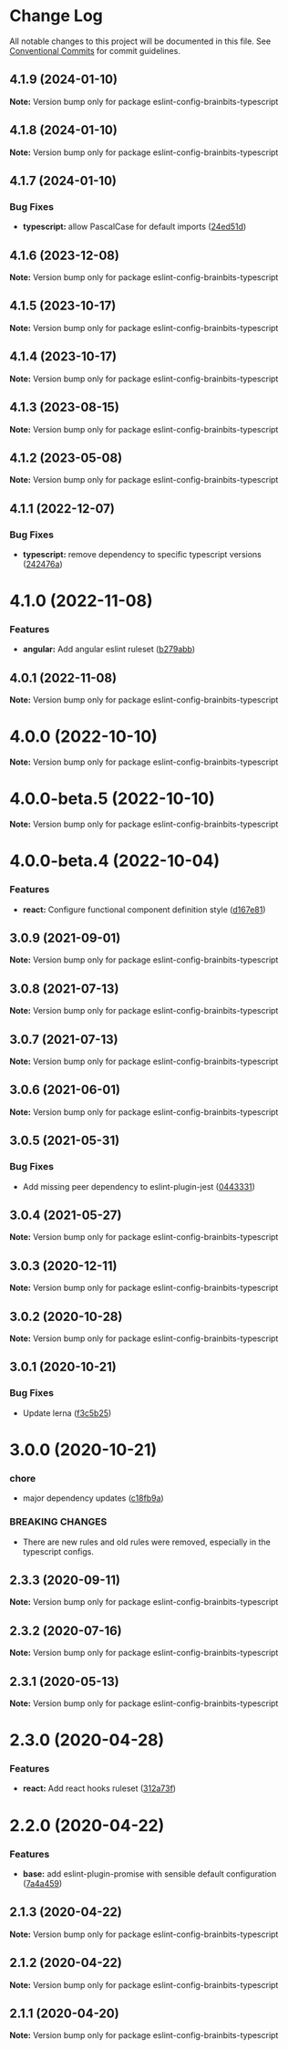 # Change Log

All notable changes to this project will be documented in this file.
See [Conventional Commits](https://conventionalcommits.org) for commit guidelines.

## 4.1.9 (2024-01-10)

**Note:** Version bump only for package eslint-config-brainbits-typescript





## 4.1.8 (2024-01-10)

**Note:** Version bump only for package eslint-config-brainbits-typescript





## 4.1.7 (2024-01-10)


### Bug Fixes

* **typescript:** allow PascalCase for default imports ([24ed51d](https://github.com/brainbits/eslint-config-brainbits/commit/24ed51d4b3d498c92327bf6bf5543904c65c07b5))





## 4.1.6 (2023-12-08)

**Note:** Version bump only for package eslint-config-brainbits-typescript





## 4.1.5 (2023-10-17)

**Note:** Version bump only for package eslint-config-brainbits-typescript





## 4.1.4 (2023-10-17)

**Note:** Version bump only for package eslint-config-brainbits-typescript





## 4.1.3 (2023-08-15)

**Note:** Version bump only for package eslint-config-brainbits-typescript





## 4.1.2 (2023-05-08)

**Note:** Version bump only for package eslint-config-brainbits-typescript





## 4.1.1 (2022-12-07)


### Bug Fixes

* **typescript:** remove dependency to specific typescript versions ([242476a](https://github.com/brainbits/eslint-config-brainbits/commit/242476a6f08bf256f74ecf9a88a56ced1ccd63d8))





# 4.1.0 (2022-11-08)


### Features

* **angular:** Add angular eslint ruleset ([b279abb](https://github.com/brainbits/eslint-config-brainbits/commit/b279abb5effae7153038fa2ab4d3850b326dc397))





## 4.0.1 (2022-11-08)

**Note:** Version bump only for package eslint-config-brainbits-typescript





# 4.0.0 (2022-10-10)

**Note:** Version bump only for package eslint-config-brainbits-typescript





# 4.0.0-beta.5 (2022-10-10)

**Note:** Version bump only for package eslint-config-brainbits-typescript





# 4.0.0-beta.4 (2022-10-04)


### Features

* **react:** Configure functional component definition style ([d167e81](https://github.com/brainbits/eslint-config-brainbits/commit/d167e81b04f14dafac47c2087e16ce60ad3a2a62))





## 3.0.9 (2021-09-01)

**Note:** Version bump only for package eslint-config-brainbits-typescript





## 3.0.8 (2021-07-13)

**Note:** Version bump only for package eslint-config-brainbits-typescript





## 3.0.7 (2021-07-13)

**Note:** Version bump only for package eslint-config-brainbits-typescript





## 3.0.6 (2021-06-01)

**Note:** Version bump only for package eslint-config-brainbits-typescript





## 3.0.5 (2021-05-31)


### Bug Fixes

* Add missing peer dependency to eslint-plugin-jest ([0443331](https://github.com/brainbits/eslint-config-brainbits/commit/0443331145e725022703e0dd94f01f2ec1ee787e))





## 3.0.4 (2021-05-27)

**Note:** Version bump only for package eslint-config-brainbits-typescript





## 3.0.3 (2020-12-11)

**Note:** Version bump only for package eslint-config-brainbits-typescript





## 3.0.2 (2020-10-28)

**Note:** Version bump only for package eslint-config-brainbits-typescript





## 3.0.1 (2020-10-21)


### Bug Fixes

* Update lerna ([f3c5b25](https://github.com/brainbits/eslint-config-brainbits/commit/f3c5b2595ba8b1c33182447860750e60a2d7e964))





# 3.0.0 (2020-10-21)


### chore

* major dependency updates ([c18fb9a](https://github.com/brainbits/eslint-config-brainbits/commit/c18fb9a79b4e47b6623c3e3e077fa3c867a80f14))


### BREAKING CHANGES

* There are new rules and old rules were removed, especially in the typescript configs.





## 2.3.3 (2020-09-11)

**Note:** Version bump only for package eslint-config-brainbits-typescript





## 2.3.2 (2020-07-16)

**Note:** Version bump only for package eslint-config-brainbits-typescript





## 2.3.1 (2020-05-13)

**Note:** Version bump only for package eslint-config-brainbits-typescript





# 2.3.0 (2020-04-28)


### Features

* **react:** Add react hooks ruleset ([312a73f](https://github.com/brainbits/eslint-config-brainbits/commit/312a73f16e3ed6e650c119abdcb0280d37944576))





# 2.2.0 (2020-04-22)


### Features

* **base:** add eslint-plugin-promise with sensible default configuration ([7a4a459](https://github.com/brainbits/eslint-config-brainbits/commit/7a4a4592bf670da067dacc0ec0f99b8b4d365f6c))





## 2.1.3 (2020-04-22)

**Note:** Version bump only for package eslint-config-brainbits-typescript





## 2.1.2 (2020-04-22)

**Note:** Version bump only for package eslint-config-brainbits-typescript





## 2.1.1 (2020-04-20)

**Note:** Version bump only for package eslint-config-brainbits-typescript

